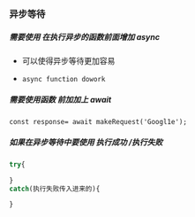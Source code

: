 ### 异步等待

##### 需要使用 在执行异步的函数前面增加 async

- 可以使得异步等待更加容易


- ```
  async function dowork
  ```


##### 需要使用函数 前加加上 await

```
const response= await makeRequest('Googl1e');
```

##### 如果在异步等待中要使用 执行成功 /执行失败

```js
try{

}
catch(执行失败传入进来的){

}
```


